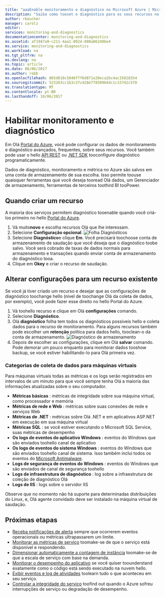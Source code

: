 ```yaml
---
title: "aaaEnable monitoramento e diagnóstico no Microsoft Azure | Microsoft Docs"
description: "Saiba como tooset o diagnóstico para os seus recursos no Azure."
author: rboucher
manager: carolz
editor: 
services: monitoring-and-diagnostics
documentationcenter: monitoring-and-diagnostics
ms.assetid: af1947a9-c211-4aa1-8924-880a86240be4
ms.service: monitoring-and-diagnostics
ms.workload: na
ms.tgt_pltfrm: na
ms.devlang: na
ms.topic: article
ms.date: 06/06/2017
ms.author: robb
ms.openlocfilehash: 865d010c5846fff6d871e20eca2bc4ac35028354
ms.sourcegitcommit: 523283cc1b3c37c428e77850964dc1c33742c5f0
ms.translationtype: MT
ms.contentlocale: pt-BR
ms.lasthandoff: 10/06/2017
---
```

# <a name="enable-monitoring-and-diagnostics"></a>Habilitar monitoramento e diagnóstico
Em Olá [Portal do Azure](https://portal.azure.com), você pode configurar os dados de monitoramento e diagnóstico avançados, frequentes, sobre seus recursos. Você também pode usar o hello [API REST](https://msdn.microsoft.com/library/azure/dn931932.aspx) ou [.NET SDK](http://www.nuget.org/packages/Microsoft.Azure.Management.Monitor) tooconfigure diagnóstico programaticamente.

Dados de diagnóstico, monitoramento e métrica no Azure são salvos em uma conta de armazenamento de sua escolha. Isso permite toouse quaisquer ferramentas que você deseja tooread Olá dados, um Gerenciador de armazenamento, ferramentas de terceiros toothird BI tooPower.

## <a name="when-you-create-a-resource"></a>Quando criar um recurso
A maioria dos serviços permitem diagnóstico tooenable quando você criá-los primeiro no hello [Portal do Azure](https://portal.azure.com).

1. Vá muito**novo** e escolha recursos Olá que lhe interessam.
2. Selecione **Configuração opcional**.
    ![Folha Diagnósticos](./media/insights-how-to-use-diagnostics/Insights_CreateTime.png)
3. Selecione **Diagnóstico**e clique  **Em**. Você precisará toochoose conta de armazenamento de saudação que você deseja que o diagnóstico toobe salvo. Você será cobrado de taxas de dados normais para armazenamento e transações quando enviar conta de armazenamento do diagnóstico tooa.
4. Clique em **Okey** e criar o recurso de saudação.

## <a name="change-settings-for-an-existing-resource"></a>Alterar configurações para um recurso existente
Se você já tiver criado um recurso e desejar que as configurações de diagnóstico toochange hello (nível de toochange Olá da coleta de dados, por exemplo), você pode fazer esse direito no hello Portal do Azure.

1. Vá toohello recurso e clique em Olá **configurações** comando.
2. Selecione **Diagnóstico**.
3. Olá **diagnóstico** folha tem todos os diagnósticos possíveis hello e coleta dados para o recurso de monitoramento. Para alguns recursos também pode escolher um **retenção** política para dados hello, tooclean-o da conta de armazenamento.
    ![Diagnóstico de armazenamento](./media/insights-how-to-use-diagnostics/Insights_StorageDiagnostics.png)
4. Depois de escolher as configurações, clique em Olá **salvar** comando. Pode demorar um pouco enquanto para monitorar dados tooshow backup, se você estiver habilitando-lo para Olá primeira vez.

### <a name="categories-of-data-collection-for-virtual-machines"></a>Categorias de coleta de dados para máquinas virtuais
Para máquinas virtuais todas as métricas e os logs serão registrados em intervalos de um minuto para que você sempre tenha Olá a maioria das informações atualizadas sobre o seu computador.

* **Métricas básicas** : métricas de integridade sobre sua máquina virtual, como processador e memória
* **Métricas de rede e Web** : métricas sobre suas conexões de rede e serviços Web
* **Métricas de .NET** : métricas sobre Olá .NET e em aplicativos ASP.NET em execução em sua máquina virtual
* **Métricas SQL** : se você estiver executando o Microsoft SQL Service, suas métricas de desempenho
* **Os logs de eventos do aplicativo Windows** : eventos do Windows que são enviados toohello canal de aplicativo
* **Os logs de eventos do sistema Windows** : eventos do Windows que são enviados toohello canal de sistema. Isso também inclui todos os eventos do [Microsoft Antimalware](http://go.microsoft.com/fwlink/?LinkID=404171&clcid=0x409).
* **Logs de segurança de eventos do Windows** : eventos do Windows que são enviados de canal de segurança toohello
* **Logs de infraestrutura de diagnóstico** : log sobre a infraestrutura de coleção de diagnóstico Olá
* **Logs de IIS** : logs sobre o servidor IIS

Observe que no momento não há suporte para determinadas distribuições do Linux, e, Olá agente convidado deve ser instalado na máquina virtual de saudação.

## <a name="next-steps"></a>Próximas etapas
* [Receba notificações de alerta](insights-receive-alert-notifications.md) sempre que ocorrerem eventos operacionais ou métricas ultrapassarem um limite.
* [Monitorar as métricas de serviço](insights-how-to-customize-monitoring.md) toomake-se de que o serviço está disponível e respondendo.
* [Dimensionar automaticamente a contagem de instância](insights-how-to-scale.md) toomake-se de que a escala de serviço com base na demanda.
* [Monitorar o desempenho do aplicativo](../application-insights/app-insights-azure-web-apps.md) se você quiser toounderstand exatamente como o código está sendo executado na nuvem hello.
* [Exibir eventos e log de atividades](insights-debugging-with-events.md) toolearn tudo o que aconteceu em seu serviço.
* [Controlar a integridade do serviço](insights-service-health.md) toofind out quando o Azure sofreu interrupções de serviço ou degradação de desempenho.

